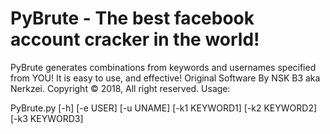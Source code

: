 # PyBrute - The best facebook account cracker in the world! 
PyBrute generates combinations from keywords and usernames specified from YOU! It is easy to use, and effective! Original Software By NSK B3 aka Nerkzei. Copyright © 2018, All right reserved.  Usage:

PyBrute.py [-h] [-e USER] [-u UNAME] [-k1 KEYWORD1] [-k2 KEYWORD2]
                  [-k3 KEYWORD3]
